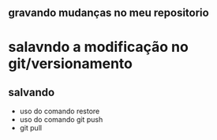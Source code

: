 ## gravando mudanças no meu repositorio

# salavndo a modificação no git/versionamento
## salvando 

* uso do comando restore
* uso do comando git push
* git pull
